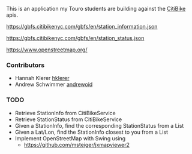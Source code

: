 This is an application my Touro students are building against the [CitiBike](https://citibikenyc.com/) apis.

https://gbfs.citibikenyc.com/gbfs/en/station_information.json

https://gbfs.citibikenyc.com/gbfs/en/station_status.json

https://www.openstreetmap.org/

### Contributors
* Hannah Klerer [hklerer](https://github.com/hklerer/)
* Andrew Schwimmer [andrewoid](https://github.com/andrewoid/)


### TODO
* Retrieve StationInfo from CitiBikeService
* Retrieve StationStatus from CitiBikeService
* Given a StationInfo, find the corresponding StationStatus from a List
* Given a Lat/Lon, find the StationInfo closest to you from a List
* Implement OpenStreetMap with Swing using
  * https://github.com/msteiger/jxmapviewer2

